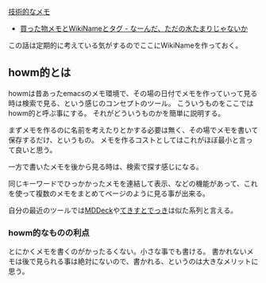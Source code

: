[技術的なメモ](%E6%8A%80%E8%A1%93%E7%9A%84%E3%81%AA%E3%83%A1%E3%83%A2)

- [買った物メモとWikiNameとタグ - なーんだ、ただの水たまりじゃないか](https://karino2.github.io/2024/02/06/wikiname_tag_goodsmemo.html)

この話は定期的に考えている気がするのでここにWikiNameを作っておく。

## howm的とは

howmは昔あったemacsのメモ環境で、その場の日付でメモを作っていって見る時は検索で見る、という感じのコンセプトのツール。
こういうものをここではhowm的と呼ぶ事にする。
それがどういうものかを簡単に説明する。

まずメモを作るのに名前を考えたりとかする必要は無く、その場でメモを書いて保存するだけ、というもの。
メモを作るコストとしてはこれがほぼ最小と言って良いと思う。

一方で書いたメモを後から見る時は、検索で探す感じになる。

同じキーワードでひっかかったメモを連結して表示、などの機能があって、これを使って複数のメモをまとめてページのように見る事が出来る。

自分の最近のツールでは[MDDeck](MDDeck)や[てきすとでっき](%E3%81%A6%E3%81%8D%E3%81%99%E3%81%A8%E3%81%A7%E3%81%A3%E3%81%8D)は似た系列と言える。

### howm的なものの利点

とにかくメモを書くのがかったるくない。小さな事でも書ける。
書かれないメモは後で見られる事は絶対にないので、書かれる、というのは大きなメリットに思う。

